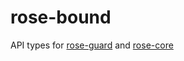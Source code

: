 # rose-bound

API types for [rose-guard](https://github.com/gzordrai/rose-guard) and [rose-core](www.github.com/gzordrai/rose-core)
